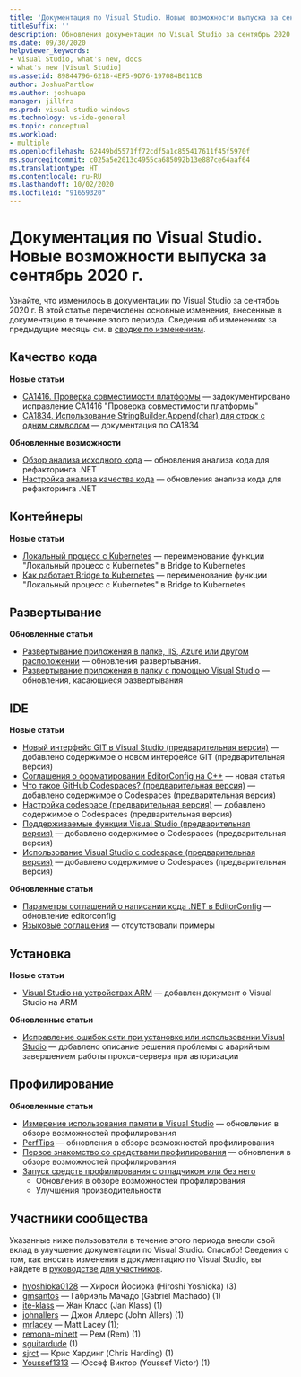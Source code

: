 ```yaml
---
title: 'Документация по Visual Studio. Новые возможности выпуска за сентябрь 2020 г. '
titleSuffix: ''
description: Обновления документации по Visual Studio за сентябрь 2020 г.
ms.date: 09/30/2020
helpviewer_keywords:
- Visual Studio, what's new, docs
- what's new [Visual Studio]
ms.assetid: 89844796-621B-4EF5-9D76-197084B011CB
author: JoshuaPartlow
ms.author: joshuapa
manager: jillfra
ms.prod: visual-studio-windows
ms.technology: vs-ide-general
ms.topic: conceptual
ms.workload:
- multiple
ms.openlocfilehash: 62449bd5571ff72cdf5a1c855417611f45f5970f
ms.sourcegitcommit: c025a5e2013c4955ca685092b13e887ce64aaf64
ms.translationtype: HT
ms.contentlocale: ru-RU
ms.lasthandoff: 10/02/2020
ms.locfileid: "91659320"
---
```

# <a name="visual-studio-docs-whats-new-for-september-2020"></a>Документация по Visual Studio. Новые возможности выпуска за сентябрь 2020 г.

Узнайте, что изменилось в документации по Visual Studio за сентябрь 2020 г. В этой статье перечислены основные изменения, внесенные в документацию в течение этого периода. Сведения об изменениях за предыдущие месяцы см. в [сводке по изменениям](whats-new-visual-studio-docs-history.md).

## <a name="code-quality"></a>Качество кода

**Новые статьи**

- [CA1416. Проверка совместимости платформы](/dotnet/fundamentals/code-analysis/quality-rules/ca1416) — задокументировано исправление CA1416 "Проверка совместимости платформы"
- [CA1834. Использование StringBuilder.Append(char) для строк с одним символом](/dotnet/fundamentals/code-analysis/quality-rules/ca1834) — документация по CA1834

**Обновленные возможности**

- [Обзор анализа исходного кода](../code-quality/roslyn-analyzers-overview.md) — обновления анализа кода для рефакторинга .NET
- [Настройка анализа качества кода](../code-quality/use-roslyn-analyzers.md) — обновления анализа кода для рефакторинга .NET

## <a name="containers"></a>Контейнеры

**Новые статьи**

- [Локальный процесс с Kubernetes](../containers/bridge-to-kubernetes.md) — переименование функции "Локальный процесс с Kubernetes" в Bridge to Kubernetes
- [Как работает Bridge to Kubernetes](../containers/overview-bridge-to-kubernetes.md) — переименование функции "Локальный процесс с Kubernetes" в Bridge to Kubernetes

## <a name="deployment"></a>Развертывание

**Обновленные статьи**

- [Развертывание приложения в папке, IIS, Azure или другом расположении](../deployment/deploying-applications-services-and-components-resources.md) — обновления развертывания.
- [Развертывание приложения в папку с помощью Visual Studio](../deployment/quickstart-deploy-to-local-folder.md) — обновления, касающиеся развертывания

## <a name="ide"></a>IDE

**Новые статьи**

- [Новый интерфейс GIT в Visual Studio (предварительная версия)](./git-with-visual-studio.md) — добавлено содержимое о новом интерфейсе GIT (предварительная версия)
- [Соглашения о форматировании EditorConfig на C++](./cpp-editorconfig-properties.md) — новая статья
- [Что такое GitHub Codespaces? (предварительная версия)](./codespaces/codespaces-overview.md) — добавлено содержимое о Codespaces (предварительная версия)
- [Настройка codespace (предварительная версия)](./codespaces/customize-codespaces.md) — добавлено содержимое о Codespaces (предварительная версия)
- [Поддерживаемые функции Visual Studio (предварительная версия)](./codespaces/supported-features-codespaces.md) — добавлено содержимое о Codespaces (предварительная версия)
- [Использование Visual Studio с codespace (предварительная версия)](./codespaces/use-visual-studio-with-codespaces.md) — добавлено содержимое о Codespaces (предварительная версия)

**Обновленные статьи**

- [Параметры соглашений о написании кода .NET в EditorConfig](/dotnet/fundamentals/code-analysis/code-style-rule-options) — обновление editorconfig
- [Языковые соглашения](/dotnet/fundamentals/code-analysis/style-rules/language-rules) — отсутствовали примеры

## <a name="install"></a>Установка

**Новые статьи**

- [Visual Studio на устройствах ARM](../install/visual-studio-on-arm-devices.md) — добавлен документ о Visual Studio на ARM

**Обновленные статьи**

- [Исправление ошибок сети при установке или использовании Visual Studio](../install/troubleshooting-network-related-errors-in-visual-studio.md) — добавлено описание решения проблемы с аварийным завершением работы прокси-сервера при авторизации

## <a name="profiling"></a>Профилирование

**Обновленные статьи**

- [Измерение использования памяти в Visual Studio](../profiling/memory-usage.md) — обновления в обзоре возможностей профилирования
- [PerfTips](../profiling/perftips.md) — обновления в обзоре возможностей профилирования
- [Первое знакомство со средствами профилирования](../profiling/profiling-feature-tour.md) — обновления в обзоре возможностей профилирования
- [Запуск средств профилирования с отладчиком или без него](../profiling/running-profiling-tools-with-or-without-the-debugger.md)
  - Обновления в обзоре возможностей профилирования
  - Улучшения производительности

## <a name="community-contributors"></a>Участники сообщества

Указанные ниже пользователи в течение этого периода внесли свой вклад в улучшение документации по Visual Studio. Спасибо! Сведения о том, как вносить изменения в документацию по Visual Studio, вы найдете в [руководстве для участников](/contribute/).

- [hyoshioka0128](https://github.com/hyoshioka0128) — Хироси Йосиока (Hiroshi Yoshioka) (3)
- [gmsantos](https://github.com/gmsantos) — Габриэль Мачадо (Gabriel Machado) (1)
- [ite-klass](https://github.com/ite-klass) — Жан Класс (Jan Klass) (1)
- [johnallers](https://github.com/johnallers) — Джон Аллерс (John Allers) (1)
- [mrlacey](https://github.com/mrlacey) — Matt Lacey (1);
- [remona-minett](https://github.com/remona-minett) — Рем (Rem) (1)
- [sguitardude](https://github.com/sguitardude) (1)
- [sjrct](https://github.com/sjrct) — Крис Хардинг (Chris Harding) (1)
- [Youssef1313](https://github.com/Youssef1313) — Юссеф Виктор (Youssef Victor) (1)
